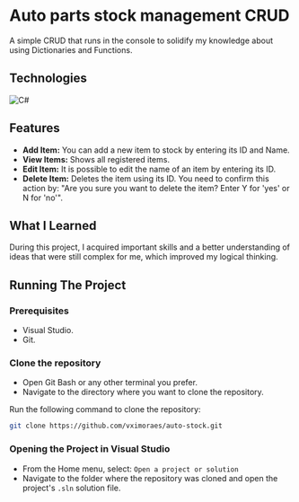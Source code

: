 # Auto parts stock management CRUD
A simple CRUD that runs in the console to solidify my knowledge about using Dictionaries and Functions.

## Technologies

![C#](https://img.shields.io/badge/c%23-%23239120.svg?style=for-the-badge&logo=csharp&logoColor=white)

## Features
- **Add Item:** You can add a new item to stock by entering its ID and Name.
- **View Items:** Shows all registered items.
- **Edit Item:** It is possible to edit the name of an item by entering its ID.
- **Delete Item:** Deletes the item using its ID. You need to confirm this action by: "Are you sure you want to delete the item? Enter Y for 'yes' or N for 'no'".

## What I Learned
During this project, I acquired important skills and a better understanding of ideas that were still complex for me, which improved my logical thinking.

## Running The Project
### Prerequisites
- Visual Studio.
- Git.

### Clone the repository
- Open Git Bash or any other terminal you prefer.
- Navigate to the directory where you want to clone the repository.

Run the following command to clone the repository:
```bash 
git clone https://github.com/vximoraes/auto-stock.git
```
### Opening the Project in Visual Studio
- From the Home menu, select: ```Open a project or solution```
- Navigate to the folder where the repository was cloned and open the project's ```.sln``` solution file.



